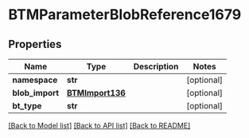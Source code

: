 # BTMParameterBlobReference1679

## Properties
Name | Type | Description | Notes
------------ | ------------- | ------------- | -------------
**namespace** | **str** |  | [optional] 
**blob_import** | [**BTMImport136**](BTMImport136.md) |  | [optional] 
**bt_type** | **str** |  | [optional] 

[[Back to Model list]](../README.md#documentation-for-models) [[Back to API list]](../README.md#documentation-for-api-endpoints) [[Back to README]](../README.md)


